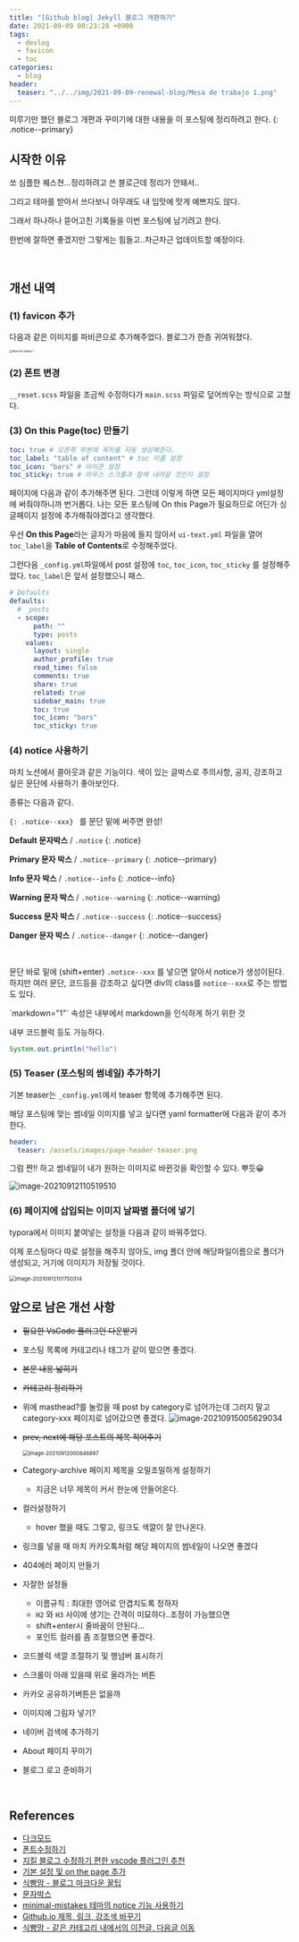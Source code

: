 ```yaml
---
title: "[Github blog] Jekyll 블로그 개편하기"
date: 2021-09-09 00:23:28 +0900
tags:
  - devlog
  - favicon
  - toc
categories:
  - blog
header:
  teaser: "../../img/2021-09-09-renewal-blog/Mesa de trabajo 1.png"
---
```






미루기만 했던 블로그 개편과 꾸미기에 대한 내용을 이 포스팅에 정리하려고 한다.
{: .notice--primary} 



## 시작한 이유

쏘 심플한 퀘스쳔...정리하려고 쓴 블로근데 정리가 안돼서..

그리고 테마를 받아서 쓰다보니 아무래도 내 입맛에 맛게 예쁘지도 않다.

그래서 하나하나 뜯어고친 기록들을 이번 포스팅에 남기려고 한다.

한번에 잘하면 좋겠지만 그렇게는 힘들고..차근차근 업데이트할 예정이다.



<br>

## 개선 내역

### (1) favicon 추가

다음과 같은 이미지를 파비콘으로 추가해주었다. 블로그가 한층 귀여워졌다.

<img src="../../img/2021-09-09-renewal-blog/Mesa de trabajo 1.png" alt="Mesa de trabajo 1" style="zoom: 33%;" />




### (2) 폰트 변경

`__reset.scss` 파일을 조금씩 수정하다가 `main.scss` 파일로 덮어씌우는 방식으로 고쳤다.



### (3) On this Page(toc) 만들기

```yaml
toc: true # 오른쪽 부분에 목차를 자동 생성해준다.
toc_label: "table of content" # toc 이름 설정
toc_icon: "bars" # 아이콘 설정
toc_sticky: true # 마우스 스크롤과 함께 내려갈 것인지 설정
```

페이지에 다음과 같이 추가해주면 된다. 그런데 이렇게 하면 모든 페이지마다 yml설정에 써줘야하니까 번거롭다. 나는 모든 포스팅에 On this Page가 필요하므로 어딘가 싱글페이지 설정에 추가해줘야겠다고 생각했다.

우선 **On this Page**라는 글자가 마음에 들지 않아서 `ui-text.yml` 파일을 열어 `toc_label`을 **Table of Contents**로 수정해주었다.

그런다음 `_config.yml`파일에서 post 설정에 `toc`, `toc_icon`, `toc_sticky` 를 설정해주었다. `toc_label`은 앞서 설정했으니 패스.

```yaml
# Defaults
defaults:
  # _posts
  - scope:
      path: ""
      type: posts
    values:
      layout: single
      author_profile: true
      read_time: false
      comments: true
      share: true
      related: true
      sidebar_main: true
      toc: true
      toc_icon: "bars"
      toc_sticky: true
```





### (4) notice 사용하기

마치 노션에서 콜아웃과 같은 기능이다. 색이 있는 글박스로 주의사항, 공지, 강조하고 싶은 문단에 사용하기 좋아보인다.

종류는 다음과 같다.

`{: .notice--xxx} ` 를 문단 밑에 써주면 완성!

**Default 문자박스** /  `.notice`
{: .notice} 

**Primary 문자 박스** / `.notice--primary`
{: .notice--primary} 

**Info 문자 박스** / `.notice--info`
{: .notice--info} 

**Warning 문자 박스** / `.notice--warning`
{: .notice--warning} 

**Success 문자 박스** / `.notice--success`
{: .notice--success} 

**Danger 문자 박스** / `.notice--danger`
{: .notice--danger} 

<br>

문단 바로 밑에 (shift+enter) `.notice--xxx` 를 넣으면 알아서 notice가 생성이된다. 
하지만 여러 문단, 코드등을 강조하고 싶다면 div의 class를 `notice--xxx`로 주는 방법도 있다.

<div class="notice--primary" markdown="1">
`markdown="1"` 속성은 내부에서 markdown을 인식하게 하기 위한 것


내부 코드블럭 등도 가능하다.

```java
System.out.println("hello")
```
</div>



### (5) Teaser (포스팅의 썸네일) 추가하기

기본 teaser는 `_config.yml`에서 teaser 항목에 추가해주면 된다.

해당 포스팅에 맞는 썸네일 이미지를 넣고 싶다면 yaml formatter에 다음과 같이 추가한다.

```yaml
header:
  teaser: /assets/images/page-header-teaser.png
```



그럼 짠!! 하고 썸네일이 내가 원하는 이미지로 바뀐것을 확인할 수 있다. 뿌듯😀

![image-20210912110519510](../../img/2021-09-09-renewal-blog/image-20210912110519510.png)

### (6) 페이지에 삽입되는 이미지 날짜별 폴더에 넣기

typora에서 이미지 붙여넣는 설정을 다음과 같이 바꿔주었다. 

이제 포스팅마다 따로 설정을 해주지 않아도, img 폴더 안에 해당파일이름으로 폴더가 생성되고, 거기에 이미지가 저장될 것이다. 

<img src="../../img/2021-09-09-renewal-blog/image-20210912101750314.png" alt="image-20210912101750314" style="zoom:67%;" />



<br>

## 앞으로 남은 개선 사항

- ~~필요한 VsCode 플러그인 다운받기~~

- 포스팅 목록에 카테고리나 태그가 같이 떴으면 좋겠다.

- ~~본문 내용 넓히기~~

- ~~카테고리 정리하기~~

- 위에 masthead?를 눌렀을 때 post by category로 넘어가는데 그러지 말고 category-xxx 페이지로 넘어갔으면 좋겠다.
  ![image-20210915005629034](../../img/2021-09-09-renewal-blog/image-20210915005629034.png)

- ~~prev, next에 해당 포스트의 제목 적어주기~~

  <img src="../../img/2021-09-09-renewal-blog/image-20210912000646897.png" alt="image-20210912000646897" style="zoom: 67%;" />

- Category-archive 페이지 제목을 오밀조밀하게 설정하기
  
  - 지금은 너무 제목이 커서 한눈에 안들어온다.
  
- 컬러설정하기
  - hover 했을 때도 그렇고, 링크도 색깔이 잘 안나온다.
  
- 링크를 넣을 때 마치 카카오톡처럼 해당 페이지의 썸네일이 나오면 좋겠다

- 404에러 페이지 만들기

- 자잘한 설정들

  - 이름규칙 : 최대한 영어로 안겹치도록 정하자
  - `H2` 와 `H3` 사이에 생기는 간격이 미묘하다..조정이 가능했으면
  - shift+enter시 줄바꿈이 안된다...
  - 포인트 컬러를 좀 조절했으면 좋겠다.

- 코드블럭 색깔 조절하기 및 행넘버 표시하기

- 스크롤이 아래 있을때 위로 올라가는 버튼

- 카카오 공유하기버튼은 없을까

- 이미지에 그림자 넣기?

- 네이버 검색에 추가하기

- About 페이지 꾸미기

- 블로그 로고 준비하기



<br>

## References

- [다크모드](https://etch-cure.github.io/blog/toggle-dark-mode/)
- [폰트수정하기](https://evenharder.github.io/blog/jekyll-change-fonts/)
- [지킬 블로그 수정하기 편한 vscode 플러그인 추천](https://etch-cure.github.io/blog/github-pages-plugin/)
- [기본 설정 및 on the page 추가](https://syki66.github.io/blog/2020/04/12/minimal-mistakes-theme.html)
- [식빵맘 - 블로그 마크다운 꿀팁](https://ansohxxn.github.io/blog/markdown/)
- [문자박스](https://eona1301.github.io/a_to_z/GithubBlog/)
- [minimal-mistakes 테마의 notice 기능 사용하기](https://ansohxxn.github.io/blog/notice/)
- [Github.io 제목, 링크, 강조색 바꾸기](https://danggai.github.io/github.io/Github.io-%EC%A0%9C%EB%AA%A9,-%EB%A7%81%ED%81%AC,-%EA%B0%95%EC%A1%B0%EC%83%89-%EB%B0%94%EA%BE%B8%EA%B8%B0/)
- [식빵맘 - 같은 카테고리 내에서의 이전글, 다음글 이동](https://ansohxxn.github.io/blog/prevnext/)

